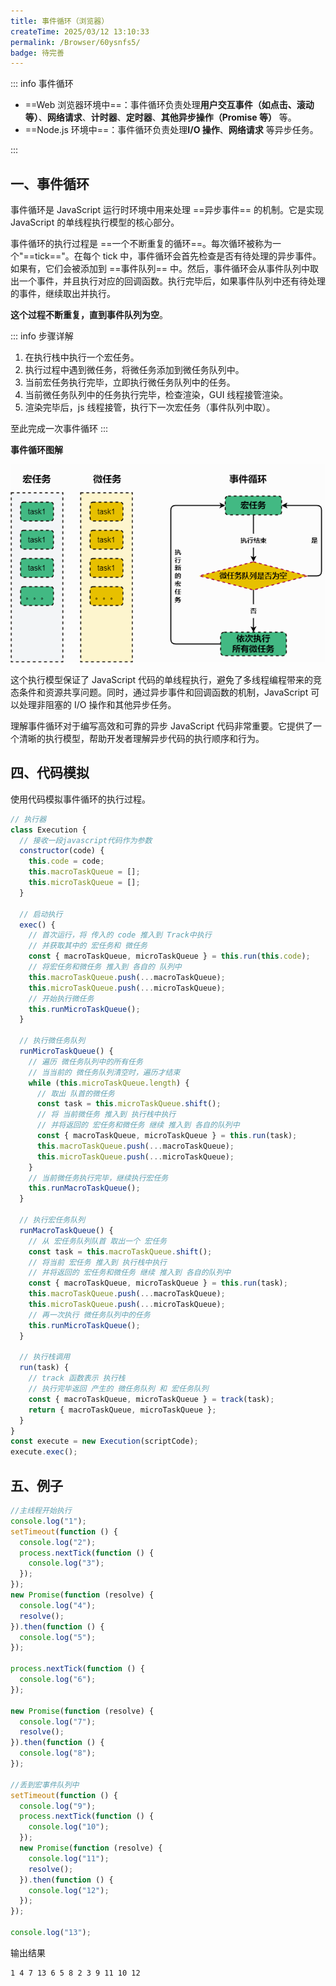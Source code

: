```yaml
---
title: 事件循环（浏览器）
createTime: 2025/03/12 13:10:33
permalink: /Browser/60ysnfs5/
badge: 待完善
---
```


::: info 事件循环

- ==Web 浏览器环境中==：事件循环负责处理**用户交互事件（如点击、滚动等）**、**网络请求**、**计时器**、**定时器**、**其他异步操作（Promise 等）** 等。
- ==Node.js 环境中==：事件循环负责处理**I/O 操作**、**网络请求** 等异步任务。

:::

## 一、事件循环

事件循环是 JavaScript 运行时环境中用来处理 ==异步事件== 的机制。它是实现 JavaScript 的单线程执行模型的核心部分。

事件循环的执行过程是 ==一个不断重复的循环==。每次循环被称为一个"==tick=="。在每个 tick 中，事件循环会首先检查是否有待处理的异步事件。如果有，它们会被添加到 ==事件队列== 中。然后，事件循环会从事件队列中取出一个事件，并且执行对应的回调函数。执行完毕后，如果事件队列中还有待处理的事件，继续取出并执行。

**这个过程不断重复，直到事件队列为空**。

::: info 步骤详解

1. 在执行栈中执行一个宏任务。
2. 执行过程中遇到微任务，将微任务添加到微任务队列中。
3. 当前宏任务执行完毕，立即执行微任务队列中的任务。
4. 当前微任务队列中的任务执行完毕，检查渲染，GUI 线程接管渲染。
5. 渲染完毕后，js 线程接管，执行下一次宏任务（事件队列中取）。

至此完成一次事件循环
:::

**事件循环图解**

![事件循环图解](../asset/10.1.png)

这个执行模型保证了 JavaScript 代码的单线程执行，避免了多线程编程带来的竞态条件和资源共享问题。同时，通过异步事件和回调函数的机制，JavaScript 可以处理非阻塞的 I/O 操作和其他异步任务。

理解事件循环对于编写高效和可靠的异步 JavaScript 代码非常重要。它提供了一个清晰的执行模型，帮助开发者理解异步代码的执行顺序和行为。

## 四、代码模拟

使用代码模拟事件循环的执行过程。

```js
// 执行器
class Execution {
  // 接收一段javascript代码作为参数
  constructor(code) {
    this.code = code;
    this.macroTaskQueue = [];
    this.microTaskQueue = [];
  }

  // 启动执行
  exec() {
    // 首次运行，将 传入的 code 推入到 Track中执行
    // 并获取其中的 宏任务和 微任务
    const { macroTaskQueue, microTaskQueue } = this.run(this.code);
    // 将宏任务和微任务 推入到 各自的 队列中
    this.macroTaskQueue.push(...macroTaskQueue);
    this.microTaskQueue.push(...microTaskQueue);
    // 开始执行微任务
    this.runMicroTaskQueue();
  }

  // 执行微任务队列
  runMicroTaskQueue() {
    // 遍历 微任务队列中的所有任务
    // 当当前的 微任务队列清空时，遍历才结束
    while (this.microTaskQueue.length) {
      // 取出 队首的微任务
      const task = this.microTaskQueue.shift();
      // 将 当前微任务 推入到 执行栈中执行
      // 并将返回的 宏任务和微任务 继续 推入到 各自的队列中
      const { macroTaskQueue, microTaskQueue } = this.run(task);
      this.macroTaskQueue.push(...macroTaskQueue);
      this.microTaskQueue.push(...microTaskQueue);
    }
    // 当前微任务执行完毕，继续执行宏任务
    this.runMacroTaskQueue();
  }

  // 执行宏任务队列
  runMacroTaskQueue() {
    // 从 宏任务队列队首 取出一个 宏任务
    const task = this.macroTaskQueue.shift();
    // 将当前 宏任务 推入到 执行栈中执行
    // 并将返回的 宏任务和微任务 继续 推入到 各自的队列中
    const { macroTaskQueue, microTaskQueue } = this.run(task);
    this.macroTaskQueue.push(...macroTaskQueue);
    this.microTaskQueue.push(...microTaskQueue);
    // 再一次执行 微任务队列中的任务
    this.runMicroTaskQueue();
  }

  // 执行栈调用
  run(task) {
    // track 函数表示 执行栈
    // 执行完毕返回 产生的 微任务队列 和 宏任务队列
    const { macroTaskQueue, microTaskQueue } = track(task);
    return { macroTaskQueue, microTaskQueue };
  }
}
const execute = new Execution(scriptCode);
execute.exec();
```

## 五、例子

```js :collapsed-lines
//主线程开始执行
console.log("1");
setTimeout(function () {
  console.log("2");
  process.nextTick(function () {
    console.log("3");
  });
});
new Promise(function (resolve) {
  console.log("4");
  resolve();
}).then(function () {
  console.log("5");
});

process.nextTick(function () {
  console.log("6");
});

new Promise(function (resolve) {
  console.log("7");
  resolve();
}).then(function () {
  console.log("8");
});

//丢到宏事件队列中
setTimeout(function () {
  console.log("9");
  process.nextTick(function () {
    console.log("10");
  });
  new Promise(function (resolve) {
    console.log("11");
    resolve();
  }).then(function () {
    console.log("12");
  });
});

console.log("13");
```

输出结果

```console
1 4 7 13 6 5 8 2 3 9 11 10 12
```
